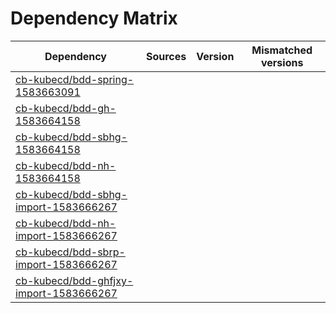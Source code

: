# Dependency Matrix

Dependency | Sources | Version | Mismatched versions
---------- | ------- | ------- | -------------------
[cb-kubecd/bdd-spring-1583663091](https://github.com/cb-kubecd/bdd-spring-1583663091.git) |  | []() | 
[cb-kubecd/bdd-gh-1583664158](https://github.com/cb-kubecd/bdd-gh-1583664158.git) |  | []() | 
[cb-kubecd/bdd-sbhg-1583664158](https://github.com/cb-kubecd/bdd-sbhg-1583664158.git) |  | []() | 
[cb-kubecd/bdd-nh-1583664158](https://github.com/cb-kubecd/bdd-nh-1583664158.git) |  | []() | 
[cb-kubecd/bdd-sbhg-import-1583666267](https://github.com/cb-kubecd/bdd-sbhg-import-1583666267.git) |  | []() | 
[cb-kubecd/bdd-nh-import-1583666267](https://github.com/cb-kubecd/bdd-nh-import-1583666267.git) |  | []() | 
[cb-kubecd/bdd-sbrp-import-1583666267](https://github.com/cb-kubecd/bdd-sbrp-import-1583666267.git) |  | []() | 
[cb-kubecd/bdd-ghfjxy-import-1583666267](https://github.com/cb-kubecd/bdd-ghfjxy-import-1583666267.git) |  | []() | 
